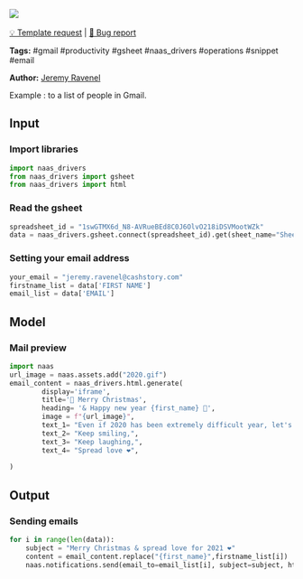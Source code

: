 <a href="https://app.naas.ai/user-redirect/naas/downloader?url=https://raw.githubusercontent.com/jupyter-naas/awesome-notebooks/master/Gmail/Gmail_Send_emails_from_Gsheet_classic.ipynb" target="_parent"><img src="https://naasai-public.s3.eu-west-3.amazonaws.com/open_in_naas.svg"/></a><br><br><a href="https://github.com/jupyter-naas/awesome-notebooks/issues/new?assignees=&labels=&template=template-request.md&title=Tool+-+Action+of+the+notebook+">💡 Template request</a> | <a href="https://github.com/jupyter-naas/awesome-notebooks/issues/new?assignees=&labels=bug&template=bug_report.md&title=Gmail+-+Send+emails+from+Gsheet+classic:+Error+short+description">🚨 Bug report</a>

**Tags:** #gmail #productivity #gsheet #naas_drivers #operations #snippet #email

**Author:** [Jeremy Ravenel](https://www.linkedin.com/in/ACoAAAJHE7sB5OxuKHuzguZ9L6lfDHqw--cdnJg/)

Example : to a list of people in Gmail.

## Input

### Import libraries


```python
import naas_drivers
from naas_drivers import gsheet
from naas_drivers import html
```

### Read the gsheet


```python
spreadsheet_id = "1swGTMX6d_N8-AVRueBEd8C0J6OlvO218iDSVMootWZk"
data = naas_drivers.gsheet.connect(spreadsheet_id).get(sheet_name="Sheet1")
```

### Setting your email address


```python
your_email = "jeremy.ravenel@cashstory.com"
firstname_list = data['FIRST NAME']
email_list = data['EMAIL']
```

## Model

### Mail preview


```python
import naas
url_image = naas.assets.add("2020.gif")
email_content = naas_drivers.html.generate( 
        display='iframe',
        title='🎅 Merry Christmas',
        heading= '& Happy new year {first_name} 🍾',
        image = f"{url_image}",
        text_1= "Even if 2020 has been extremely difficult year, let's make 2021 better!",
        text_2= "Keep smiling,",
        text_3= "Keep laughing,",
        text_4= "Spread love ❤️",
        
)
```

## Output

### Sending emails


```python
for i in range(len(data)):
    subject = "Merry Christmas & spread love for 2021 ❤️"
    content = email_content.replace("{first_name}",firstname_list[i])
    naas.notifications.send(email_to=email_list[i], subject=subject, html=content, email_from=your_email)
```
